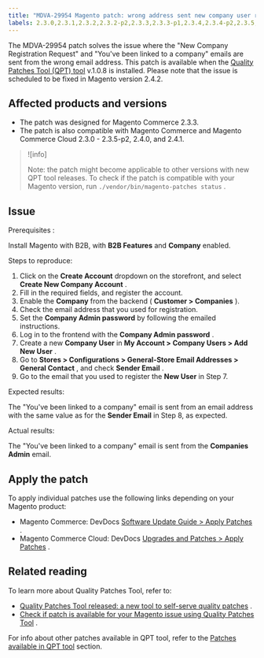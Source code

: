 ```yaml
---
title: "MDVA-29954 Magento patch: wrong address sent new company user registration email"
labels: 2.3.0,2.3.1,2.3.2,2.3.2-p2,2.3.3,2.3.3-p1,2.3.4,2.3.4-p2,2.3.5,2.3.5-p1,2.3.5-p2,2.4.0,2.4.1,B2B features,Companies Admin,QPT 1.0.8,QPT patches,Magento Commerce,Magento Commerce Cloud,Quality Patches Tool,New Company Registration Request,email address,sender email,user
---
```


The MDVA-29954 patch solves the issue where the "New Company Registration Request" and "You've been linked to a company" emails are sent from the wrong email address. This patch is available when the [Quality Patches Tool (QPT) tool](https://devdocs.magento.com/guides/v2.4/comp-mgr/patching.html#mqp) v.1.0.8 is installed. Please note that the issue is scheduled to be fixed in Magento version 2.4.2.

## Affected products and versions

* The patch was designed for Magento Commerce 2.3.3.
* The patch is also compatible with Magento Commerce and Magento Commerce Cloud 2.3.0 - 2.3.5-p2, 2.4.0, and 2.4.1.

>![info]
>
>Note: the patch might become applicable to other versions with new QPT tool releases. To check if the patch is compatible with your Magento version, run `./vendor/bin/magento-patches status` .

## Issue

 <span class="wysiwyg-underline">Prerequisites</span> :

Install Magento with B2B, with **B2B Features** and **Company** enabled.

 <span class="wysiwyg-underline">Steps to reproduce:</span> 

1. Click on the **Create Account** dropdown on the storefront, and select **Create New Company Account** .
1. Fill in the required fields, and register the account.
1. Enable the **Company** from the backend ( **Customer > Companies** ).
1. Check the email address that you used for registration.
1. Set the **Company Admin password** by following the emailed instructions.
1. Log in to the frontend with the **Company Admin password** .
1. Create a new **Company User** in **My Account > Company Users > Add New User** .
1. Go to **Stores > Configurations > General-Store Email Addresses > General Contact** , and check **Sender Email** .
1. Go to the email that you used to register the **New User** in Step 7.

 <span class="wysiwyg-underline">Expected results:</span> 

The "You've been linked to a company" email is sent from an email address with the same value as for the **Sender Email** in Step 8, as expected.

 <span class="wysiwyg-underline">Actual results:</span> 

The "You've been linked to a company" email is sent from the **Companies Admin** email.

## Apply the patch

To apply individual patches use the following links depending on your Magento product:

* Magento Commerce: DevDocs [Software Update Guide > Apply Patches](https://devdocs.magento.com/guides/v2.4/comp-mgr/patching.html) .
* Magento Commerce Cloud: DevDocs [Upgrades and Patches > Apply Patches](https://devdocs.magento.com/cloud/project/project-patch.html) .

## Related reading

To learn more about Quality Patches Tool, refer to:

* [Quality Patches Tool released: a new tool to self-serve quality patches](https://support.magento.com/hc/en-us/articles/360047139492) .
* [Check if patch is available for your Magento issue using Quality Patches Tool](https://support.magento.com/hc/en-us/articles/360047125252) .

For info about other patches available in QPT tool, refer to the [Patches available in QPT tool](https://support.magento.com/hc/en-us/sections/360010506631-Patches-available-in-QPT-tool-) section.